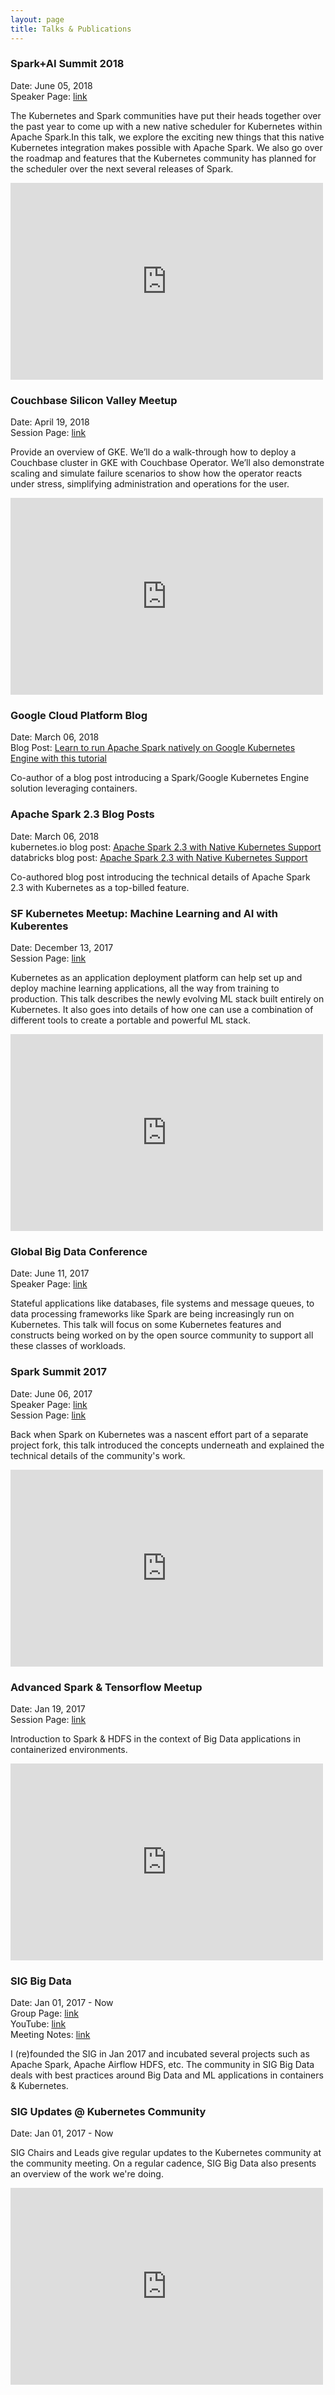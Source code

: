 ```yaml
---
layout: page
title: Talks & Publications
---
```


### Spark+AI Summit 2018
Date: June 05, 2018 <br/>
Speaker Page: <a href="https://databricks.com/speaker/anirudh-ramanathan" target="_blank">link</a><br/>

The Kubernetes and Spark communities have put their heads together over the past year to come up with a new native scheduler for Kubernetes within Apache Spark.In this talk, we explore the exciting new things that this native Kubernetes integration makes possible with Apache Spark. We also go over the roadmap and features that the Kubernetes community has planned for the scheduler over the next several releases of Spark. 

<iframe src="https://player.vimeo.com/video/274783823?app_id=122963" width="500" height="315" frameborder="0" title="Apache Spark on Kubernetes Clusters Anirudh Ramanathan (Google) and Sean Suchter (Pepperdata)" webkitallowfullscreen mozallowfullscreen allowfullscreen></iframe>

### Couchbase Silicon Valley Meetup
Date: April 19, 2018 <br/>
Session Page: <a href="https://www.meetup.com/Couchbase-Silicon-Valley/events/246877009/" target="_blank">link</a>

Provide an overview of GKE. We’ll do a walk-through how to deploy a Couchbase cluster in GKE with Couchbase Operator. We’ll also demonstrate scaling and simulate failure scenarios to show how the operator reacts under stress, simplifying administration and operations for the user.

<iframe width="500" height="315" src="http://www.youtube.com/embed/qEY5rwg6934?start=2400" frameborder="0" allowfullscreen></iframe>

### Google Cloud Platform Blog
Date: March 06, 2018 <br/>
Blog Post: <a href="https://cloudplatform.googleblog.com/2018/03/learn-to-run-Apache-Spark-natively-on-Google-Kubernetes-Engine-with-this-tutorial.html" target="_blank">Learn to run Apache Spark natively on Google Kubernetes Engine with this tutorial</a>

Co-author of a blog post introducing a Spark/Google Kubernetes Engine
solution leveraging containers.

### Apache Spark 2.3 Blog Posts
Date: March 06, 2018 <br/>
kubernetes.io blog post: <a href="https://kubernetes.io/blog/2018/03/apache-spark-23-with-native-kubernetes/" target="_blank">Apache Spark 2.3 with Native Kubernetes Support
</a><br/>
databricks blog post: <a href="https://databricks.com/blog/2018/03/06/apache-spark-2-3-with-native-kubernetes-support.html" target="_blank">Apache Spark 2.3 with Native Kubernetes Support</a>

Co-authored blog post introducing the technical details of Apache Spark 2.3 with Kubernetes as a top-billed
feature.

### SF Kubernetes Meetup: Machine Learning and AI with Kuberentes
Date: December 13, 2017 <br/>
Session Page: <a href="https://www.meetup.com/San-Francisco-Kubernetes-Meetup/events/244670221/" target="_blank">link</a>

Kubernetes as an application deployment platform can help set up and deploy machine learning applications, all the way from training to production. This talk describes the newly evolving ML stack built entirely on Kubernetes. It also goes into details of how one can use a combination of different tools to create a portable and powerful ML stack.

<iframe width="500" height="315" src="http://www.youtube.com/embed/72TQaLq0C5I?start=2864" frameborder="0" allowfullscreen></iframe>

### Global Big Data Conference
Date: June 11, 2017 <br/>
Speaker Page: <a href="http://globalbigdataconference.com/santa-clara/global-software-architecture-conference-86/speaker-details/anirudh-ramanathan-51737.html" target="_blank">link</a><br/>

Stateful applications like databases, file systems and message queues, to data
processing frameworks like Spark are being increasingly run on Kubernetes. This
talk will focus on some Kubernetes features and constructs being worked on by
the open source community to support all these classes of workloads.

### Spark Summit 2017
Date: June 06, 2017 <br/>
Speaker Page: <a href="https://spark-summit.org/2017/speakers/anirudh-ramanathan/" target="_blank">link</a><br/>
Session Page: <a href="https://databricks.com/session/apache-spark-on-kubernetes" target="_blank">link</a>

Back when Spark on Kubernetes was a nascent effort part of a separate project fork,
this talk introduced the concepts underneath and explained the technical details of
the community's work.

<iframe width="500" height="315" src="http://www.youtube.com/embed/0xRHONrWwvU" frameborder="0" allowfullscreen></iframe>

### Advanced Spark & Tensorflow Meetup
Date: Jan 19, 2017 <br/>
Session Page: <a href="https://www.meetup.com/Advanced-Spark-and-TensorFlow-Meetup/events/227622666/" target="_blank">link</a>

Introduction to Spark & HDFS in the context of Big Data applications in
containerized environments.

<iframe width="500" height="315" src="http://www.youtube.com/embed/gJdcEAAtQ7w?start=7914" frameborder="0" allowfullscreen></iframe>

### SIG Big Data
Date: Jan 01, 2017 - Now <br/>
Group Page:  <a href="https://github.com/kubernetes/community/tree/master/sig-big-data"
target="_blank">link</a><br/>
YouTube:   <a href="https://www.youtube.com/results?search_query=%22Kubernetes+SIG+Big+Data+Meeting%22"
target="_blank">link</a><br/>
Meeting Notes: <a href="https://docs.google.com/document/d/1pnF38NF6N5eM8DlK088XUW85Vms4V2uTsGZvSp8MNIA/comment"
target="_blank">link</a>

I (re)founded the SIG in Jan 2017 and incubated several projects such as Apache Spark, Apache Airflow
HDFS, etc. The community in SIG Big Data deals with best practices around
Big Data and ML applications in containers & Kubernetes.

### SIG Updates @ Kubernetes Community
Date: Jan 01, 2017 - Now

SIG Chairs and Leads give regular updates to the Kubernetes community at the community meeting.
On a regular cadence, SIG Big Data also presents an overview of the work we're doing.

<iframe width="500" height="315" src="http://www.youtube.com/embed/mpfqSBcdSHI?start=1380" frameborder="0" allowfullscreen></iframe>
